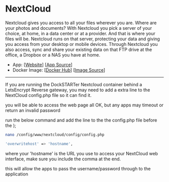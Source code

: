 # NextCloud

Nextcloud gives you access to all your files wherever you are.
Where are your photos and documents? With Nextcloud you pick a server of your choice, at home, in a data center or at a provider. And that is where your files will be. Nextcloud runs on that server, protecting your data and giving you access from your desktop or mobile devices. Through Nextcloud you also access, sync and share your existing data on that FTP drive at the office, a Dropbox or a NAS you have at home.

- App: [[Website](https://nextcloud.com/)] [[App Source](http://github-for-the-app)]
- Docker Image: [[Docker Hub](https://hub.docker.com/)] [[Image Source](https://hub.docker.com/r/linuxserver/nextcloud)]

---

If you are running the DockSTARTer Nextcloud container behind a LetsEncrypt Reverse gateway, you may need to add a extra line to the NextCloud config.php file so it can find it.

you will be able to access the web page all OK, but any apps may timeout or return an invalid password

run the below command and add the line to the the config.php file before the );

```bash
nano /config/www/nextcloud/config/config.php

'overwritehost' => 'hostname',
```

where your 'hostname' is the URL you use to access your NextCloud web interface, make sure you include the comma at the end.

this will allow the apps to pass the username/password through to the application
